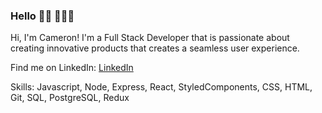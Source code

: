 ### Hello 👋🏾 👨🏽‍💻
Hi, I'm Cameron! I'm a Full Stack Developer that is passionate 
about creating innovative products that creates a seamless user experience.

Find me on LinkedIn: [LinkedIn](https://www.linkedin.com/in/cameronlares/) 

Skills: Javascript, Node, Express, React, StyledComponents, CSS, HTML, Git, SQL, PostgreSQL, Redux






